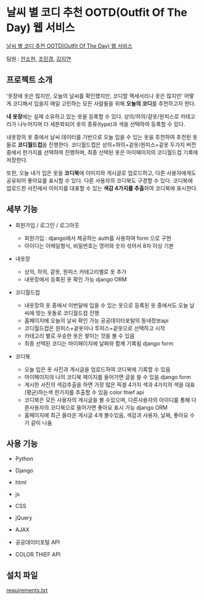# 날씨 별 코디 추천 OOTD(Outfit Of The Day) 웹 서비스

[날씨 별 코디 추천 OOTD(Outfit Of The Day) 웹 서비스](https://ootd-365.herokuapp.com/codi/)


팀원 : [안소현](https://github.com/xuansohx), [조민경](https://github.com/minkyungcho), [김지연](https://github.com/JYn0)


## 프로젝트 소개
‘옷장에 옷은 많지만, 오늘의 날씨를 확인했지만, 코디할 액세서리나 옷은 많지만’ 어떻게 코디해서 입을지 매일 고민하는 모든 사람들을 위해 **오늘의 코디**를 추천하고자 한다.

**내 옷장**에는 실제 소유하고 있는 옷을 등록할 수 있다. 상의/하의/겉옷/원피스로 카테고리가 나누어지며 더 세분화되어 옷의 종류(type)과 색을 선택하여 등록할 수 있다.

내옷장의 옷 중에서 날씨 데이터를 기반으로 오늘 입을 수 있는 옷을 추천하여 추천된 옷들로 **코디월드컵**을 진행한다.
코디월드컵은 상의+하의+겉옷/원피스+겉옷 두가지 버전 중에서 한가지를 선택하여 진행하며, 최종 선택된 옷은 마이페이지의 코디월드컵 기록에 저장한다.

또한, 오늘 내가 입은 옷을 **코디북**에 이미지와 게시글로 업로드하고, 다른 사용자에게도 공유되어 좋아요를 표시할 수 있다. 다른 사용자의 코디북도 구경할 수 있다.
코디북에 업로드한 사진에서 이미지를 대표할 수 있는 **색감 4가지를 추출**하여 코디북에 표시한다.



## 세부 기능
* 회원가입 / 로그인 / 로그아웃
    - 회원가입 : django에서 제공하는 auth를 사용하여 form 으로 구현
    - 아이디는 이메일형식, 비밀번호는 영어와 숫자 섞어서 8자 이상 기본

* 내옷장
    - 상의, 하의, 겉옷, 원피스 카테고리별로 옷 추가
    - 내옷장에서 등록된 옷 확인 가능
    django ORM

* 코디월드컵
    - 내옷장의 옷 중에서 이번달에 입을 수 있는 옷으로 등록된 옷 중에서도 오늘 날씨에 맞는 옷들로 코디월드컵 진행
    - 홈페이지에 오늘의 날씨 확인 가능
    공공데이터포털의 동네정보api
    - 코디월드컵은 원피스+겉옷이나 투피스+겉옷으로 선택하고 시작
    - 카테고리 별로 우승한 옷은 쌓이는 것을 볼 수 있음
    - 최종 선택된 코디는 마이페이지에 날짜와 함께 기록됨
    django form

* 코디북
    - 오늘 입은 옷 사진과 게시글을 업로드하여 코디북에 기록할 수 있음
    - 마이페이지의 나의 코디북 페이지를 들어가면 글을 쓸 수 있음
    django form
    - 게시한 사진의 색감추출을 하면 가장 많은 픽셀 4가지 색과 4가지의 색을 대표(평균)하는색 한가지를 추출할 수 있음
    color thief api
    - 코디북은 모든 사용자의 게시글을 볼 수있으며, 다른사용자의 아이디를 통해 다른사용자의 코디북으로 들어가면 좋아요 표시 가능
    django ORM
    - 홈페이지에 최근 올라온 게시글 4개 볼수있음, 색감과 사용자, 날짜, 좋아요 수가 같이 나옴


## 사용 기능
* Python
* Django

* html
* js
* CSS
* jQuery
* AJAX

* 공공데이터포털 API
* COLOR THIEF API


## 설치 파일
[requirements.txt]()

